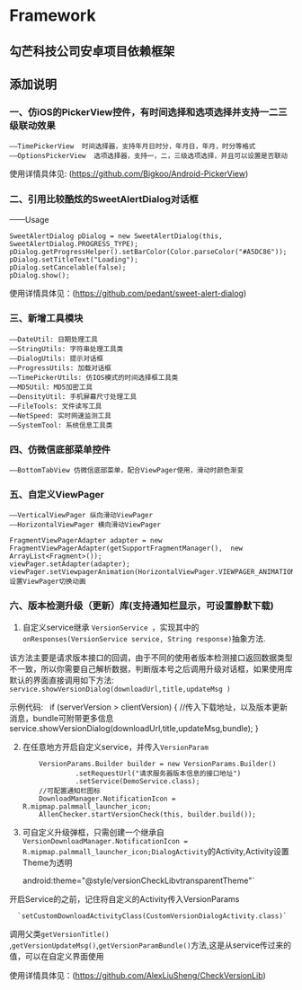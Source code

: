 # Framework


## 勾芒科技公司安卓项目依赖框架

## 添加说明





### 一、仿iOS的PickerView控件，有时间选择和选项选择并支持一二三级联动效果

    ——TimePickerView  时间选择器，支持年月日时分，年月日，年月，时分等格式
    ——OptionsPickerView  选项选择器，支持一，二，三级选项选择，并且可以设置是否联动

使用详情具体见: (https://github.com/Bigkoo/Android-PickerView)



### 二、引用比较酷炫的SweetAlertDialog对话框

——Usage

    SweetAlertDialog pDialog = new SweetAlertDialog(this, SweetAlertDialog.PROGRESS_TYPE);
    pDialog.getProgressHelper().setBarColor(Color.parseColor("#A5DC86"));
    pDialog.setTitleText("Loading");
    pDialog.setCancelable(false);
    pDialog.show();

使用详情具体见：(https://github.com/pedant/sweet-alert-dialog)



### 三、新增工具模块

    ——DateUtil: 日期处理工具
    ——StringUtils: 字符串处理工具类
    ——DialogUtils: 提示对话框
    ——ProgressUtils: 加载对话框
    ——TimePickerUtils: 仿IOS模式的时间选择框工具类
    ——MD5Util: MD5加密工具
    ——DensityUtil: 手机屏幕尺寸处理工具
    ——FileTools: 文件读写工具
    ——NetSpeed: 实时网速监测工具
    ——SystemTool: 系统信息工具类



### 四、仿微信底部菜单控件

    ——BottomTabView 仿微信底部菜单，配合ViewPager使用，滑动时颜色渐变



### 五、自定义ViewPager

    ——VerticalViewPager 纵向滑动ViewPager
    ——HorizontalViewPager 横向滑动ViewPager

    FragmentViewPagerAdapter adapter = new FragmentViewPagerAdapter(getSupportFragmentManager(),  new ArrayList<Fragment>());
    viewPager.setAdapter(adapter);
    viewPager.setViewpagerAnimation(HorizontalViewPager.VIEWPAGER_ANIMATION_ZOOMOUT);//设置ViewPager切换动画



### 六、版本检测升级（更新）库(支持通知栏显示，可设置静默下载)

1. 自定义service继承 `VersionService `，实现其中的 `onResponses(VersionService service, String response)`抽象方法.

该方法主要是请求版本接口的回调，由于不同的使用者版本检测接口返回数据类型不一致，所以你需要自己解析数据，判断版本号之后调用升级对话框，如果使用库默认的界面直接调用如下方法: `service.showVersionDialog(downloadUrl,title,updateMsg )`

示例代码:
       if (serverVersion > clientVersion) {
    	     //传入下载地址，以及版本更新消息，bundle可附带更多信息
    	    service.showVersionDialog(downloadUrl,title,updateMsg,bundle);
        }

2. 在任意地方开启自定义service，并传入`VersionParam`

    ```
        VersionParams.Builder builder = new VersionParams.Builder()
                 .setRequestUrl("请求服务器版本信息的接口地址")
                 .setService(DemoService.class);
        //可配置通知栏图标
        DownloadManager.NotificationIcon = R.mipmap.palmmall_launcher_icon;
        AllenChecker.startVersionCheck(this, builder.build());
    ```

3. 可自定义升级弹框，只需创建一个继承自`VersionDownloadManager.NotificationIcon = R.mipmap.palmmall_launcher_icon;DialogActivity`的Activity,Activity设置Theme为透明

     android:theme="@style/versionCheckLibvtransparentTheme"`

开启Service的之前，记住将自定义的Activity传入VersionParams

      `setCustomDownloadActivityClass(CustomVersionDialogActivity.class)`

调用父类`getVersionTitle()` ,`getVersionUpdateMsg()`,`getVersionParamBundle()`方法,这是从service传过来的值，可以在自定义界面使用

使用详情具体见：(https://github.com/AlexLiuSheng/CheckVersionLib)
